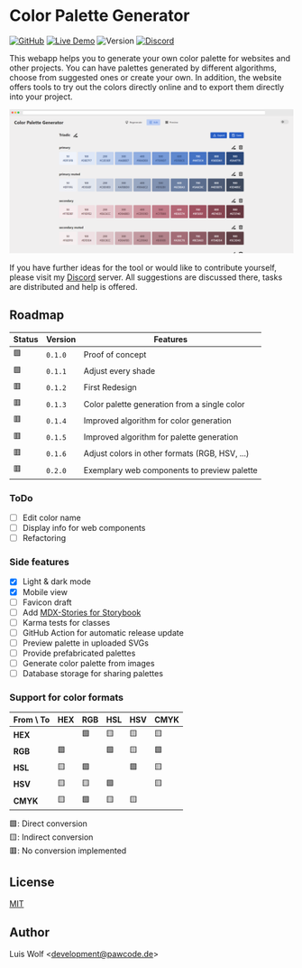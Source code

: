 # Color Palette Generator

[![GitHub](https://img.shields.io/github/license/pawcoding/tailwind-color-generator?color=brightgreen)](https://github.com/pawcoding/tailwind-color-generator/blob/main/LICENSE)
[![Live Demo](https://img.shields.io/badge/live--demo-online-blue)](https://colors.apps.pawcode.de)
![Version](https://img.shields.io/badge/version-0.1.1-orange)
[![Discord](https://badgen.net/discord/members/GzgTh4hxrx)](https://discord.gg/GzgTh4hxrx)

This webapp helps you to generate your own color palette for websites and other projects.
You can have palettes generated by different algorithms, choose from suggested ones or create your own.
In addition, the website offers tools to try out the colors directly online and to export them directly into your project.

![Screenshot](/assets/screenshot.png)

If you have further ideas for the tool or would like to contribute yourself, please visit my [Discord](https://discord.gg/GzgTh4hxrx) server.
All suggestions are discussed there, tasks are distributed and help is offered.

## Roadmap
| Status | Version | Features                                       |
|--------|---------|------------------------------------------------|
| 🟩     | `0.1.0` | Proof of concept                               |
| 🟩     | `0.1.1` | Adjust every shade                             |
| 🟥     | `0.1.2` | First Redesign                                 |
| 🟥     | `0.1.3` | Color palette generation from a single color   |
| 🟥     | `0.1.4` | Improved algorithm for color generation        |
| 🟥     | `0.1.5` | Improved algorithm for palette generation      |
| 🟥     | `0.1.6` | Adjust colors in other formats (RGB, HSV, ...) |
| 🟥     | `0.2.0` | Exemplary web components to preview palette    |

### ToDo
- [ ] Edit color name
- [ ] Display info for web components
- [ ] Refactoring

### Side features
- [x] Light & dark mode
- [x] Mobile view
- [ ] Favicon draft
- [ ] Add [MDX-Stories for Storybook](https://storybook.js.org/docs/react/writing-docs/mdx)
- [ ] Karma tests for classes
- [ ] GitHub Action for automatic release update
- [ ] Preview palette in uploaded SVGs
- [ ] Provide prefabricated palettes
- [ ] Generate color palette from images
- [ ] Database storage for sharing palettes

### Support for color formats

| From \ To | HEX | RGB | HSL | HSV | CMYK |
|-----------|-----|-----|-----|-----|------|
| **HEX**   |     | 🟩  | 🟨  | 🟨  | 🟨  |
| **RGB**   | 🟩  |     | 🟩  | 🟨  | 🟩  |
| **HSL**   | 🟨  | 🟩  |     | 🟩  | 🟨  |
| **HSV**   | 🟨  | 🟨  | 🟩  |     | 🟨  |
| **CMYK**  | 🟨  | 🟩  | 🟨  | 🟨  |     |

🟩: Direct conversion  
🟨: Indirect conversion  
🟥: No conversion implemented

## License
[MIT](https://github.com/pawcoding/tailwind-color-generator/blob/main/LICENSE)

## Author
Luis Wolf &lt;development@pawcode.de&gt;
